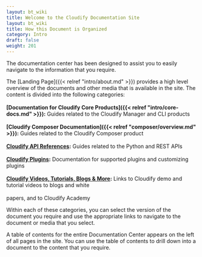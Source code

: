 ```yaml
---
layout: bt_wiki
title: Welcome to the Cloudify Documentation Site
layout: bt_wiki
title: How this Document is Organized
category: Intro
draft: false
weight: 201
---
```

The documentation center has been designed to assist you to easily navigate to the information that you require.

The [Landing Page]({{< relref "intro/about.md" >}}) provides a high level overview of the documents and other media that is available in the site. The content is divided into the following categories:<br><br>
**[Documentation for Cloudify Core Products]({{< relref "intro/core-docs.md" >}}):**		Guides related to the Cloudify Manager and  CLI products<br><br>
**[Cloudify Composer Documentation]({{< relref "composer/overview.md" >}}):**				Guides related to the Cloudify Composer product<br><br>
**[Cloudify API References](http://docs.getcloudify.org/api/):**						Guides related to the Python and REST APIs<br><br>
**[Cloudify Plugins](http://cloudify-plugins-common.readthedocs.io/en/3.3/):**								Documentation for supported plugins and customizing plugins<br><br>
**[Cloudify Videos, Tutorials, Blogs & More](http://getcloudify.org/cloudifysourcetv.html):**		Links to Cloudify demo and tutorial videos to blogs and white<br><br>													papers, and to Cloudify Academy

Within each of these categories, you can select the version of the document you require and use the appropriate links to navigate to the document or media that you select.

A table of contents for the entire Documentation Center appears on the left of all pages in the site. You can use the table of contents to drill down into a document to the content that you require.

